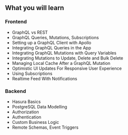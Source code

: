 ## What you will learn

### Frontend
- GraphQL vs REST 
- GraphQL Queries, Mutations, Subscriptions
- Setting up a GraphQL Client with Apollo
- Integrating GraphQL Queries in the App
- Integrating GraphQL Mutations with Query Variables
- Integrating Mutations to Update, Delete and Bulk Delete
- Managing Local Cache After a GraphQL Mutation
- Optimistic UI Updates For Responsive User Experience
- Using Subscriptions
- Realtime Feed With Notifications

### Backend

- Hasura Basics
- PostgreSQL Data Modelling
- Authorization
- Authentication
- Custom Business Logic
- Remote Schemas, Event Triggers

